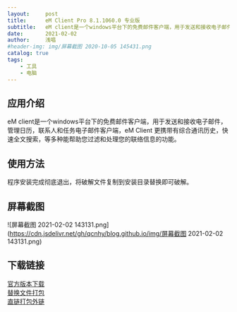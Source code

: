 ```yaml
---
layout:     post
title:      eM Client Pro 8.1.1060.0 专业版
subtitle:   eM client是一个windows平台下的免费邮件客户端，用于发送和接收电子邮件，管理日历，联系人和任务电子邮件客户端。
date:       2021-02-02
author:     浅唱
#header-img: img/屏幕截图 2020-10-05 145431.png
catalog: true
tags:
    - 工具
    - 电脑
---
```



## 应用介绍
eM client是一个windows平台下的免费邮件客户端，用于发送和接收电子邮件，管理日历，联系人和任务电子邮件客户端，eM Client 更携带有综合通讯历史，快速全文搜索，等多种能帮助您过滤和处理您的联络信息的功能。

## 使用方法
程序安装完成彻底退出，将破解文件复制到安装目录替换即可破解。

## 屏幕截图
![屏幕截图 2021-02-02 143131.png](https://cdn.jsdelivr.net/gh/qcnhy/blog.github.io/img/屏幕截图 2021-02-02 143131.png)

## 下载链接
[官方版本下载](https://www.emclient.com/download)  
[替换文件打包](https://wwx.lanzoui.com/ilAiJl7u3hi)  
[直链打包外链](http://bgp.weidown.com/202101/eMClient_8.1.1060.0_Crack.7z)  

